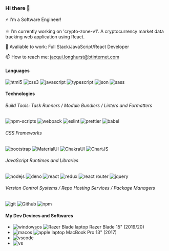 ### Hi there 👋

<!--
**jalonghurst/jalonghurst** is a ✨ _special_ ✨ repository because its `README.md` (this file) appears on your GitHub profile.

Here are some ideas to get you started:

- 🌱 I’m currently learning ...
- 👯 I’m looking to collaborate on ...
- 🤔 I’m looking for help with ...
- 😄 Pronouns: ...
-->

⚡ I'm a Software Engineer!

⚛ I’m currently working on 'crypto-zone-v1'. A cryptocurrency market data tracking web application using React.

💬 Avaliable to work: Full Stack/JavaScript/React Developer

📫 How to reach me: jacqui.longhurst@btinternet.com 

#### Languages

![html5](https://img.shields.io/badge/HTML5-E34F26?style=for-the-badge&logo=html5&logoColor=white)
![css3](https://img.shields.io/badge/CSS3-1572B6?style=for-the-badge&logo=css3&logoColor=white)
![javascript](https://img.shields.io/badge/JavaScript-323330?style=for-the-badge&logo=javascript&logoColor=F7DF1E)
![typescript](https://img.shields.io/badge/TypeScript-007ACC?style=for-the-badge&logo=typescript&logoColor=white)
![json](https://img.shields.io/badge/json-5E5C5C?style=for-the-badge&logo=json&logoColor=white)
![sass](https://img.shields.io/badge/Sass-CC6699?style=for-the-badge&logo=sass&logoColor=white)


#### Technologies

###### Build Tools: Task Runners / Module Bundlers / Linters and Formatters
![npm-scripts](https://img.shields.io/badge/npm-scripts-1A2C34?style=for-the-badge&logo=npm-scripts&logoColor=F7BA3E)
![webpack](https://img.shields.io/badge/Webpack-338833?style=for-the-badge&logo=Webpack&logoColor=white)
![eslint](https://img.shields.io/badge/eslint-3A33D1?style=for-the-badge&logo=eslint&logoColor=white)
![prettier](https://img.shields.io/badge/prettier-1A2C34?style=for-the-badge&logo=prettier&logoColor=F7BA3E)
![babel](https://img.shields.io/badge/Babel-F9DC3E?style=for-the-badge&logo=babel&logoColor=white)

###### CSS Frameworks 
![bootstrap](https://img.shields.io/badge/Bootstrap-563D7C?style=for-the-badge&logo=bootstrap&logoColor=white)
![MaterialUI](https://img.shields.io/badge/materialUI-323330?style=for-the-badge&logo=mui&logoColor=61DAFB)
![ChakraUI](https://img.shields.io/badge/chakraUI-007ACC?style=for-the-badge&logo=chakraui&logoColor=white)
![ChartJS](https://img.shields.io/badge/chartJS-F7BA3E?style=for-the-badge&logo=chartdotjs&logoColor=white)

###### JavaScript Runtimes and Libraries 
![nodejs](https://img.shields.io/badge/Node.js-339933?style=for-the-badge&logo=nodedotjs&logoColor=white)
![deno](https://img.shields.io/badge/Deno-CC6699?style=for-the-badge&logo=deno&logoColor=white)
![react](https://img.shields.io/badge/React-20232A?style=for-the-badge&logo=react&logoColor=61DAFB)
![redux](https://img.shields.io/badge/Redux-593D88?style=for-the-badge&logo=redux&logoColor=white)
![react router](https://img.shields.io/badge/React_Router-CA4245?style=for-the-badge&logo=react-router&logoColor=white)
![jquery](https://img.shields.io/badge/jQuery-0769AD?style=for-the-badge&logo=jquery&logoColor=white)

###### Version Control Systems / Repo Hosting Services / Package Managers
![git](https://img.shields.io/badge/Git-F05032?style=for-the-badge&logo=git&logoColor=white)
![Github](https://img.shields.io/badge/github-338833?style=for-the-badge&logo=github&logoColor=F7BA3E)
![npm](https://img.shields.io/badge/npm-CB3837?style=for-the-badge&logo=npm&logoColor=white)


#### My Dev Devices and Softwares

- ![windowsos](https://img.shields.io/badge/windows%20os-000000?style=for-the-badge&logo=windows&logoColor=white) ![Razer Blade laptop](https://img.shields.io/badge/microsoft-laptop-999999?style=for-the-badge&logo=windows&logoColor=white) Razer Blade 15" (2019/20)
- ![macos](https://img.shields.io/badge/mac%20os-000000?style=for-the-badge&logo=apple&logoColor=white) ![apple laptop](https://img.shields.io/badge/Apple-laptop-999999?style=for-the-badge&logo=apple&logoColor=white) MacBook Pro 13" (2017)
- ![vscode](https://img.shields.io/badge/Visual_Studio_Code-0078D4?style=for-the-badge&logo=visual%20studio%20code&logoColor=white)
- ![vs](https://img.shields.io/badge/Visual_Studio-5C2D91?style=for-the-badge&logo=visual%20studio&logoColor=white)



<!-- #### Social

- [![devto](https://img.shields.io/badge/dev.to-0A0A0A?style=for-the-badge&logo=devdotto&logoColor=white)](https://dev.to/)
- [![twitch](https://img.shields.io/badge/Twitch-9146FF?style=for-the-badge&logo=twitch&logoColor=white)](https://twitch.)
 -->
